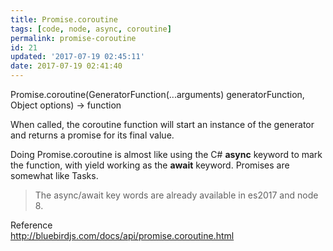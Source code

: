 ```yaml
---
title: Promise.coroutine
tags: [code, node, async, coroutine]
permalink: promise-coroutine
id: 21
updated: '2017-07-19 02:45:11'
date: 2017-07-19 02:41:40
---
```



Promise.coroutine(GeneratorFunction(...arguments) generatorFunction, Object options) -> function

When called, the coroutine function will start an instance of the generator and returns a promise for its final value.

Doing Promise.coroutine is almost like using the C# **async** keyword to mark the function, with yield working as the **await** keyword. Promises are somewhat like Tasks.

>The async/await key words are already available in es2017 and node 8.

Reference  
http://bluebirdjs.com/docs/api/promise.coroutine.html
